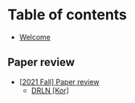 # Table of contents

* [Welcome](README.md)

## Paper review

* [\[2021 Fall\] Paper review](paper-review/2021-fall-paper-review/README.md)
  * [DRLN \[Kor\]](paper-review/2021-fall-paper-review/ieee-2019-DRLN-kor.md)


